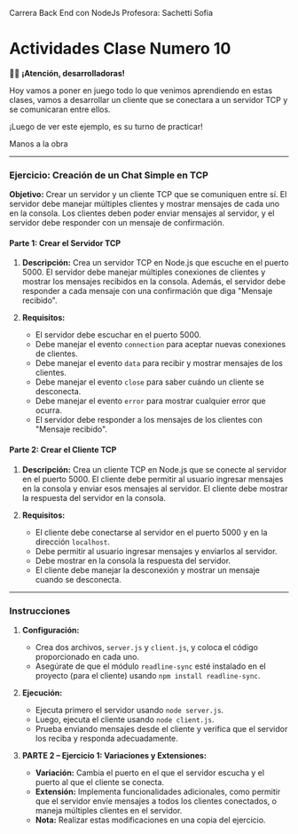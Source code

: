Carrera Back End con NodeJs
Profesora: Sachetti Sofia

# Actividades Clase Numero 10

👩‍💻 **¡Atención, desarrolladoras!**

Hoy vamos a poner en juego todo lo que venimos aprendiendo en estas clases, vamos a desarrollar un cliente que se conectara a un servidor TCP y se comunicaran entre ellos.

¡Luego de ver este ejemplo, es su turno de practicar!

Manos a la obra

---

### Ejercicio: Creación de un Chat Simple en TCP

**Objetivo:** Crear un servidor y un cliente TCP que se comuniquen entre sí. El servidor debe manejar múltiples clientes y mostrar mensajes de cada uno en la consola. Los clientes deben poder enviar mensajes al servidor, y el servidor debe responder con un mensaje de confirmación.

#### Parte 1: Crear el Servidor TCP

1.  **Descripción:** Crea un servidor TCP en Node.js que escuche en el puerto 5000. El servidor debe manejar múltiples conexiones de clientes y mostrar los mensajes recibidos en la consola. Además, el servidor debe responder a cada mensaje con una confirmación que diga "Mensaje recibido".

2.  **Requisitos:**
    *   El servidor debe escuchar en el puerto 5000.
    *   Debe manejar el evento `connection` para aceptar nuevas conexiones de clientes.
    *   Debe manejar el evento `data` para recibir y mostrar mensajes de los clientes.
    *   Debe manejar el evento `close` para saber cuándo un cliente se desconecta.
    *   Debe manejar el evento `error` para mostrar cualquier error que ocurra.
    *   El servidor debe responder a los mensajes de los clientes con "Mensaje recibido".

#### Parte 2: Crear el Cliente TCP

1.  **Descripción:** Crea un cliente TCP en Node.js que se conecte al servidor en el puerto 5000. El cliente debe permitir al usuario ingresar mensajes en la consola y enviar esos mensajes al servidor. El cliente debe mostrar la respuesta del servidor en la consola.

2.  **Requisitos:**
    *   El cliente debe conectarse al servidor en el puerto 5000 y en la dirección `localhost`.
    *   Debe permitir al usuario ingresar mensajes y enviarlos al servidor.
    *   Debe mostrar en la consola la respuesta del servidor.
    *   El cliente debe manejar la desconexión y mostrar un mensaje cuando se desconecta.

---

### Instrucciones

1.  **Configuración:**
    *   Crea dos archivos, `server.js` y `client.js`, y coloca el código proporcionado en cada uno.
    *   Asegúrate de que el módulo `readline-sync` esté instalado en el proyecto (para el cliente) usando `npm install readline-sync`.

2.  **Ejecución:**
    *   Ejecuta primero el servidor usando `node server.js`.
    *   Luego, ejecuta el cliente usando `node client.js`.
    *   Prueba enviando mensajes desde el cliente y verifica que el servidor los reciba y responda adecuadamente.

3.  **PARTE 2 – Ejercicio 1: Variaciones y Extensiones:**
    *   **Variación:** Cambia el puerto en el que el servidor escucha y el puerto al que el cliente se conecta.
    *   **Extensión:** Implementa funcionalidades adicionales, como permitir que el servidor envíe mensajes a todos los clientes conectados, o maneja múltiples clientes en el servidor.
    *   **Nota:** Realizar estas modificaciones en una copia del ejercicio.